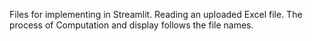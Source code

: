 Files for implementing in Streamlit. Reading an uploaded Excel file.
The process of Computation and display follows the file names.
